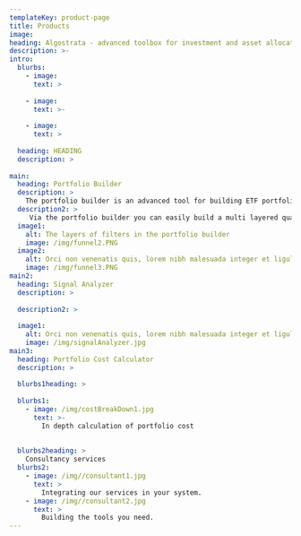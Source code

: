 ```yaml
---
templateKey: product-page
title: Products
image:  
heading: Algostrata - advanced toolbox for investment and asset allocation
description: >-
intro:
  blurbs:
    - image: 
      text: >
         
    - image: 
      text: >-
        
    - image:  
      text: >
        
  heading: HEADING
  description: >
     
main:
  heading: Portfolio Builder
  description: >
    The portfolio builder is an advanced tool for building ETF portfolios. 
  description2: >  
     Via the portfolio builder you can easily build a multi layered quantitative investment strategy and test it against several benchmarks.
  image1:
    alt: The layers of filters in the portfolio builder
    image: /img/funnel2.PNG  
  image2:
    alt: Orci non venenatis quis, lorem nibh malesuada integer et ligula eum, quis lorem blandit nulla, pretium phasellus, luctus vivamus diam sed consectetuer ut.
    image: /img/funnel3.PNG
main2:
  heading: Signal Analyzer
  description: >
     
  description2: >  
         
  image1:
    alt: Orci non venenatis quis, lorem nibh malesuada integer et ligula eum, quis lorem blandit nulla, pretium phasellus, luctus vivamus diam sed consectetuer ut.
    image: /img/signalAnalyzer.jpg  
main3:
  heading: Portfolio Cost Calculator 
  description: >
     
  blurbs1heading: >
     
  blurbs1:
    - image: /img/costBreakDown1.jpg
      text: >-
        In depth calculation of portfolio cost
        
       
  blurbs2heading: >
    Consultancy services
  blurbs2:
    - image: /img//consultant1.jpg
      text: >
        Integrating our services in your system.
    - image: /img//consultant2.jpg
      text: >
        Building the tools you need.
---
```


